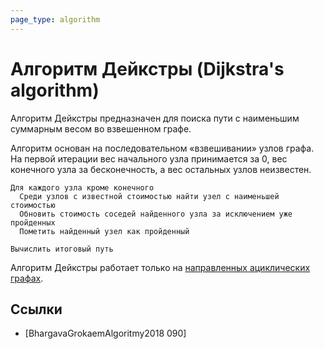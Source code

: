 ```yaml
---
page_type: algorithm
---
```


# Алгоритм Дейкстры (Dijkstra's algorithm)

Алгоритм Дейкстры предназначен для поиска пути с наименьшим суммарным весом во взвешенном графе.

Алгоритм основан на последовательном «взвешивании» узлов графа. На первой итерации вес начального узла принимается за 0, вес конечного узла за бесконечность, а вес остальных узлов неизвестен.

```
Для каждого узла кроме конечного
  Среди узлов с известной стоимостью найти узел с наименьшей стоимостью
  Обновить стоимость соседей найденного узла за исключением уже пройденных
  Пометить найденный узел как пройденный

Вычислить итоговый путь
```

Алгоритм Дейкстры работает только на [направленных ациклических графах](20221108000011.md).

## Ссылки

* [BhargavaGrokaemAlgoritmy2018 090] 
